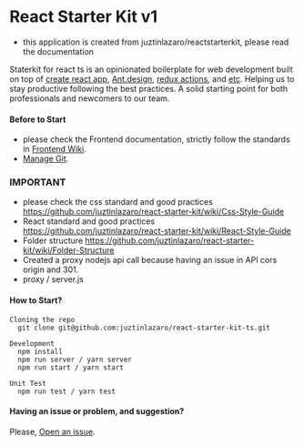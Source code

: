 # React Starter Kit v1

- this application is created from juztinlazaro/reactstarterkit, please read the documentation

Staterkit for react ts is an opinionated boilerplate for web development built on top of [create react app](https://github.com/facebookincubator/create-react-app), [Ant.design](https://ant.design/), [redux actions](https://github.com/reduxactions/redux-actions), and [etc](https://github.com/juztinlazaro/react-starter-kit/wiki/Dependencies). Helping us to stay productive following the best practices. A solid starting point for both professionals and newcomers to our team.

#### Before to Start
* please check the Frontend documentation, strictly follow the standards in [Frontend Wiki](https://github.com/juztinlazaro/react-starter-kit/wiki).
* [Manage Git](https://github.com/juztinlazaro/react-starter-kit/wiki/Manage-GIT).

### IMPORTANT
- please check the css standard and good practices https://github.com/juztinlazaro/react-starter-kit/wiki/Css-Style-Guide
- React standard and good practices https://github.com/juztinlazaro/react-starter-kit/wiki/React-Style-Guide
- Folder structure https://github.com/juztinlazaro/react-starter-kit/wiki/Folder-Structure
- Created a proxy nodejs api call because having an issue in API cors origin and 301.
- proxy / server.js

#### How to Start?
```
Cloning the repo
  git clone git@github.com:juztinlazaro/react-starter-kit-ts.git

Development
  npm install
  npm run server / yarn server
  npm run start / yarn start

Unit Test
  npm run test / yarn test
```

#### Having an issue or problem, and suggestion?

Please, [Open an issue](https://github.com/juztinlazaro/react-starter-kit-ts/issues/new).
